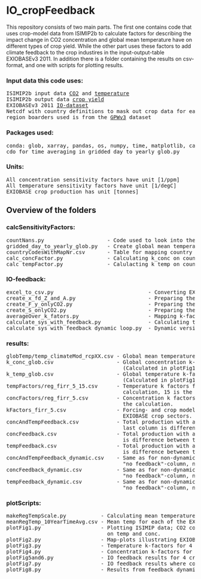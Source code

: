 # IO_cropFeedback

This repository consists of two main parts. The first one contains code that uses crop-model data from ISIMIP2b to calculate factors for describing the impact change in CO2 concentration and
global mean temperature have on different types of crop yield. While the other part uses these factors to add climate feedback to the crop industires in the input-output-table EXIOBASEv3 2011.
In addition there is a folder containing the results on csv-format, and one with scripts for plotting results. 

### Input data this code uses:
<pre>
ISIMIP2b input data <A href="https://doi.org/10.48364/ISIMIP.943362">CO2</A> and <A href="https://doi.org/10.48364/ISIMIP.208515">temperature</A> 
ISIMIP2b output data <A href="https://doi.org/10.48364/ISIMIP.682003.1">crop yield</A>
EXIOBASEv3 2011 <A href="10.5281/zenodo.10148587">IO-dataset</A>
Netcdf with country definitions to mask out crop data for each EXIOBASE country separatly,
region boarders used is from the <A href="https://www.ciesin.columbia.edu/repository/metadata/ig/Browse/GriddedPopulationoftheWorldVersion3GPWv3NationalIdentifierGrid.html">GPWv3</A> dataset
</pre>

### Packages used:
<pre>
conda: glob, xarray, pandas, os, numpy, time, matplotlib, cartopy
cdo for time averaging in gridded_day_to_yearly_glob.py
</pre>

### Units:
<pre>
All concentration sensitivity factors have unit [1/ppm]
All temperature sensitivity factors have unit [1/degC]
EXIOBASE crop production has unit [tonnes]
</pre>

## Overview of the folders

### calcSensitivityFactors:
<pre>
countNans.py                    - Code used to look into the ISIMIP crop data and compare coverage.
gridded_day_to_yearly_glob.py   - Create global mean temperature time serise from ISIMIP tas-files.
countryCodesWithMapNr.csv       - Table for mapping country code to right area in country masking file.
calc_concFactor.py              - Calculating k_conc on country level.
calc_tempFactor.py              - Calulacting k_temp on country level.
</pre>

### IO-feedback:
<pre>
excel_to_csv.py                              - Converting EXIOBASE xlsx files to csv. 
create_x_fd_Z_and_A.py                       - Preparing the IO matrices needed for the calculation from the EXIOBASE dataset.
create_F_y_onlyCO2.py                        - Preparing the IO matrices needed for the calculation from the EXIOBASE dataset.
create_S_onlyCO2.py                          - Preparing the IO matrices needed for the calculation from the EXIOBASE dataset.
averageOver_k_fators.py                      - Mapping k-factors from ISIMP crop cathegories to EXIOBASE crop sectors.
calculate_sys_with_feedback.py               - Calculating total production when feedback is applied.
calculate_sys_with_feedback_dynamic_loop.py  - Dynamic version of the feedback calculation, update and run for several years.
</pre>

### results:
<pre>
globTemp/temp_climateMod_rcpXX.csv - Global mean temperature timeseries [K] for the different forcing models and rcp's.
k_conc_glob.csv                    - Global concentration k-factor before averaging over all years. Used to check linearity.
                                     (Calculated in plotFig1.py)
k_temp_glob.csv                    - Global temperature k-factor for the forcing case rcp60 gfdl-esm2m. Used to check linearity.
                                     (Calculated in plotFig1.py)
tempFactors/reg_firr_5_15.csv      - Temperature k factors for each country, 5 means 5 first year in isimip data was skipped in the
                                     calculation, 15 is the averaging periode for the calculation.
concFactors/reg_firr_5.csv         - Concentration k factors for each country, 5 means 5 first year in isimip data was skipped in
                                     the calculation.
kFactors_firr_5.csv                - Forcing- and crop model- averaged temp and conc k-factors on country level mapped to the
                                     EXIOBASE crop sectors.
concAndTempFeedback.csv            - Total production with and without conc and temp feedback for all sectors and all countries,
                                     last column is difference between the two first ones.
concFeedback.csv                   - Total production with and without conc feedback for all sectors and all countries, last column
                                     is difference between the two first ones.
tempFeedback.csv                   - Total production with and without temp feedback for all sectors and all countries, last column
                                     is difference between the two first ones.
concAndTempFeedback_dynamic.csv    - Same as for non-dynamic case, but for 10 years. The "orig"-column (last column) is the
                                     "no feedback"-column, no diff-column.
concFeedback_dynamic.csv           - Same as for non-dynamic case, but for 10 years. The "orig"-column (last column) is the
                                     "no feedback"-column, no diff-column.
tempFeedback_dynamic.csv           - Same as for non-dynamic case, but for 10 years. The "orig"-column (last column) is the
                                     "no feedback"-column, no diff-column.
</pre>

### plotScripts:
<pre>
makeRegTempScale.py           - Calculating mean temperature for each of the EXIOBASE regions.
meanRegTemp_10YearTimeAvg.csv - Mean temp for each of the EXIOBASE regions.
plotFig1.py                   - Plotting ISIMIP data; CO2 conc and temp timeseries + linearity check for the crop dependence
                                on temp and conc.
plotFig2.py                   - Map-plots illustrating EXIOBASE countries and ISIMIP cropdata coverage.
plotFig3.py                   - Temperature k-factors for 4 crop types.
plotFig4.py                   - Concentration k-factors for 4 crop types.
plotFig5and6.py               - IO feedback results for 4 crop types. 
plotFig7.py                   - IO feedback results where countries are sorted after mean temperature.
plotFig8.py                   - Results from feedback dynamic version.
</pre>






